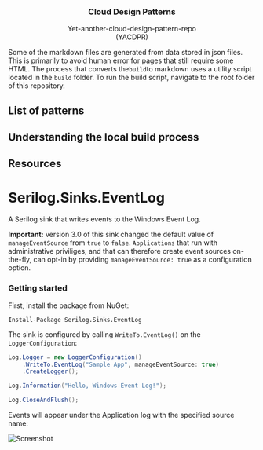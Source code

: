 <p align="center">
    <h3 align="center">Cloud Design Patterns</h3>

  <p align="center">
    Yet-another-cloud-design-pattern-repo
    <br>
    (YACDPR)
</p>

Some of the markdown files are generated from data stored in json files.
This is primarily to avoid human error for pages that still require some HTML.
The process that converts the`build`to markdown uses a utility script located in the `build` folder.
To run the build script, navigate to the root folder of this repository.
## List of patterns
## Understanding the local build process

## Resources

# Serilog.Sinks.EventLog

A Serilog sink that writes events to the Windows Event Log.

**Important:** version 3.0 of this sink changed the default value of `manageEventSource` from `true` to `false`. `Applications` that run with administrative priviliges, and that can therefore create event sources on-the-fly, can opt-in by providing `manageEventSource: true` as a configuration option.

### Getting started

First, install the package from NuGet:

```
Install-Package Serilog.Sinks.EventLog
```

The sink is configured by calling `WriteTo.EventLog()` on the `LoggerConfiguration`:

```csharp
Log.Logger = new LoggerConfiguration()
    .WriteTo.EventLog("Sample App", manageEventSource: true)
    .CreateLogger();

Log.Information("Hello, Windows Event Log!");

Log.CloseAndFlush();
```

Events will appear under the Application log with the specified source name:

![Screenshot](https://raw.githubusercontent.com/serilog/serilog-sinks-eventlog/dev/assets/Screenshot.png)
<!--stackedit_data:
eyJoaXN0b3J5IjpbLTE2NjYzNzg5ODYsNjE4MDkzMzEyLC02NT
YyMDE5MzVdfQ==
-->